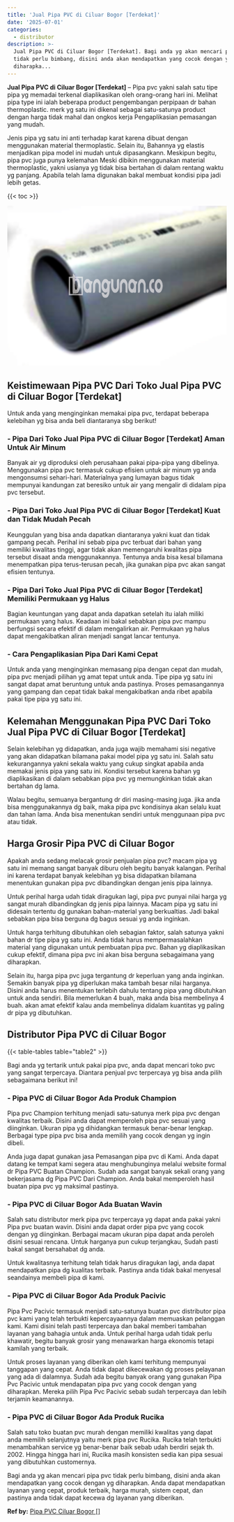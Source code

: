 ```yaml
---
title: 'Jual Pipa PVC di Ciluar Bogor [Terdekat]'
date: '2025-07-01'
categories:
  - distributor
description: >-
  Jual Pipa PVC di Ciluar Bogor [Terdekat]. Bagi anda yg akan mencari pipa pvc
  tidak perlu bimbang, disini anda akan mendapatkan yang cocok dengan yg
  diharapka...
---
```


**Jual Pipa PVC di Ciluar Bogor \[Terdekat\]** – Pipa pvc yakni salah satu tipe pipa yg memadai terkenal diaplikasikan oleh orang-orang hari ini. Melihat pipa type ini ialah beberapa product pengembangan perpipaan dr bahan thermoplastic. merk yg satu ini dikenal sebagai satu-satunya product dengan harga tidak mahal dan ongkos kerja Pengaplikasian pemasangan yang mudah.

Jenis pipa yg satu ini anti terhadap karat karena dibuat dengan menggunakan material thermoplastic. Selain itu, Bahannya yg elastis menjadikan pipa model ini mudah untuk dipasangkann. Meskipun begitu, pipa pvc juga punya kelemahan Meski dibikin menggunakan material thermoplastic, yakni usianya yg tidak bisa bertahan di dalam rentang waktu yg panjang. Apabila telah lama digunakan bakal membuat kondisi pipa jadi lebih getas.

{{< toc >}}

![](/images/jaul-pipa-pvc-65.png)

## Keistimewaan Pipa PVC Dari Toko Jual Pipa PVC di Ciluar Bogor \[Terdekat\]

Untuk anda yang menginginkan memakai pipa pvc, terdapat beberapa kelebihan yg bisa anda beli diantaranya sbg berikut!

### \- Pipa Dari Toko Jual Pipa PVC di Ciluar Bogor \[Terdekat\] Aman Untuk Air Minum

Banyak air yg diproduksi oleh perusahaan pakai pipa-pipa yang dibelinya. Menggunakan pipa pvc termasuk cukup efisien untuk air minum yg anda mengonsumsi sehari-hari. Materialnya yang lumayan bagus tidak mempunyai kandungan zat beresiko untuk air yang mengalir di didalam pipa pvc tersebut.

### \- Pipa Dari Toko Jual Pipa PVC di Ciluar Bogor \[Terdekat\] Kuat dan Tidak Mudah Pecah

Keunggulan yang bisa anda dapatkan diantaranya yakni kuat dan tidak gampang pecah. Perihal ini sebab pipa pvc terbuat dari bahan yang memiliki kwalitas tinggi, agar tidak akan memengaruhi kwalitas pipa tersebut disaat anda menggunakannya. Tentunya anda bisa kesal bilamana menempatkan pipa terus-terusan pecah, jika gunakan pipa pvc akan sangat efisien tentunya.

### \- Pipa Dari Toko Jual Pipa PVC di Ciluar Bogor \[Terdekat\] Memiliki Permukaan yg Halus

Bagian keuntungan yang dapat anda dapatkan setelah itu ialah miliki permukaan yang halus. Keadaan ini bakal sebabkan pipa pvc mampu berfungsi secara efektif di dalam mengalirkan air. Permukaan yg halus dapat mengakibatkan aliran menjadi sangat lancar tentunya.

### \- Cara Pengaplikasian Pipa Dari Kami Cepat

Untuk anda yang menginginkan memasang pipa dengan cepat dan mudah, pipa pvc menjadi pilihan yg amat tepat untuk anda. Tipe pipa yg satu ini sangat dapat amat beruntung untuk anda pastinya. Proses pemasangannya yang gampang dan cepat tidak bakal mengakibatkan anda ribet apabila pakai tipe pipa yg satu ini.

## Kelemahan Menggunakan Pipa PVC Dari Toko Jual Pipa PVC di Ciluar Bogor \[Terdekat\]

Selain kelebihan yg didapatkan, anda juga wajib memahami sisi negative yang akan didapatkan bilamana pakai model pipa yg satu ini. Salah satu kekurangannya yakni sekala waktu yang cukup singkat apabila anda memakai jenis pipa yang satu ini. Kondisi tersebut karena bahan yg diaplikasikan di dalam sebabkan pipa pvc yg memungkinkan tidak akan bertahan dg lama.

Walau begitu, semuanya bergantung dr diri masing-masing juga. jika anda bisa menggunakannya dg baik, maka pipa pvc kondisinya akan selalu kuat dan tahan lama. Anda bisa menentukan sendiri untuk menggunaan pipa pvc atau tidak.

## Harga Grosir Pipa PVC di Ciluar Bogor

Apakah anda sedang melacak grosir penjualan pipa pvc? macam pipa yg satu ini memang sangat banyak diburu oleh begitu banyak kalangan. Perihal ini karena terdapat banyak kelebihan yg bisa didapatkan bilamana menentukan gunakan pipa pvc dibandingkan dengan jenis pipa lainnya.

Untuk perihal harga udah tidak diragukan lagi, pipa pvc punyai nilai harga yg sangat murah dibandingkan dg jenis pipa lainnya. Macam pipa yg satu ini didesain tertentu dg gunakan bahan-material yang berkualtias. Jadi bakal sebabkan pipa bisa berguna dg bagus sesuai yg anda inginkan.

Untuk harga terhitung dibutuhkan oleh sebagian faktor, salah satunya yakni bahan dr tipe pipa yg satu ini. Anda tidak harus mempermasalahkan material yang digunakan untuk pembuatan pipa pvc. Bahan yg diaplikasikan cukup efektif, dimana pipa pvc ini akan bisa berguna sebagaimana yang diharapkan.

Selain itu, harga pipa pvc juga tergantung dr keperluan yang anda inginkan. Semakin banyak pipa yg diperlukan maka tambah besar nilai harganya. Disini anda harus menentukan terlebih dahulu tentang pipa yang dibutuhkan untuk anda sendiri. Bila memerlukan 4 buah, maka anda bisa membelinya 4 buah. akan amat efektif kalau anda membelinya didalam kuantitas yg paling dr pipa yg dibutuhkan.

## Distributor Pipa PVC di Ciluar Bogor

{{< table-tables table="table2" >}}

Bagi anda yg tertarik untuk pakai pipa pvc, anda dapat mencari toko pvc yang sangat terpercaya. Diantara penjual pvc terpercaya yg bisa anda pilih sebagaimana berikut ini!

### \- Pipa PVC di Ciluar Bogor Ada Produk Champion

Pipa pvc Champion terhitung menjadi satu-satunya merk pipa pvc dengan kwalitas terbaik. Disini anda dapat memperoleh pipa pvc sesuai yang diinginkan. Ukuran pipa yg dihidangkan termasuk benar-benar lengkap. Berbagai type pipa pvc bisa anda memilih yang cocok dengan yg ingin dibeli.

Anda juga dapat gunakan jasa Pemasangan pipa pvc di Kami. Anda dapat datang ke tempat kami segera atau menghubunginya melalui website formal dr Pipa PVC Buatan Champion. Sudah ada sangat banyak sekali orang yang bekerjasama dg Pipa PVC Dari Champion. Anda bakal memperoleh hasil buatan pipa pvc yg maksimal pastinya.

### \- Pipa PVC di Ciluar Bogor Ada Buatan Wavin

Salah satu distributor merk pipa pvc terpercaya yg dapat anda pakai yakni Pipa pvc buatan wavin. Disini anda dapat order pipa pvc yang cocok dengan yg diinginkan. Berbagai macam ukuran pipa dapat anda peroleh disini sesuai rencana. Untuk harganya pun cukup terjangkau, Sudah pasti bakal sangat bersahabat dg anda.

Untuk kwalitasnya terhitung telah tidak harus diragukan lagi, anda dapat mendapatkan pipa dg kualitas terbaik. Pastinya anda tidak bakal menyesal seandainya membeli pipa di kami.

### \- Pipa PVC di Ciluar Bogor Ada Produk Pacivic

Pipa Pvc Pacivic termasuk menjadi satu-satunya buatan pvc distributor pipa pvc kami yang telah terbukti kepercayaannya dalam memuaskan pelanggan kami. Kami disini telah pasti terpercaya dan bakal memberi tambahan layanan yang bahagia untuk anda. Untuk perihal harga udah tidak perlu khawatir, begitu banyak grosir yang menawarkan harga ekonomis tetapi kamilah yang terbaik.

Untuk proses layanan yang diberikan oleh kami terhitung mempunyai tanggapan yang cepat. Anda tidak dapat dikecewakan dg proses pelayanan yang ada di dalamnya. Sudah ada begitu banyak orang yang gunakan Pipa Pvc Pacivic untuk mendapatan pipa pvc yang cocok dengan yang diharapkan. Mereka pilih Pipa Pvc Pacivic sebab sudah terpercaya dan lebih terjamin keamanannya.

### \- Pipa PVC di Ciluar Bogor Ada Produk Rucika

Salah satu toko buatan pvc murah dengan memiliki kwalitas yang dapat anda memilih selanjutnya yaitu merk pipa pvc Rucika. Rucika telah terbukti menambahkan service yg benar-benar baik sebab udah berdiri sejak th. 2002. Hingga hingga hari ini, Rucika masih konsisten sedia kan pipa sesuai yang dibutuhkan customernya.

Bagi anda yg akan mencari pipa pvc tidak perlu bimbang, disini anda akan mendapatkan yang cocok dengan yg diharapkan. Anda dapat mendapatkan layanan yang cepat, produk terbaik, harga murah, sistem cepat, dan pastinya anda tidak dapat kecewa dg layanan yang diberikan.

**Ref by:** [Pipa PVC Ciluar Bogor []](https://id.wikipedia.org/wiki/Pipa)
